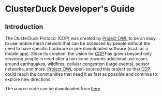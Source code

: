 [Project OWL]: <https://www.project-owl.com/>
[CDP]: <https://github.com/Code-and-Response/ClusterDuck-Protocol/wiki>
[Slack Workspace]: <https://www.project-owl.com/slack>

[here]: https://github.com/Code-and-Response/ClusterDuck-Protocol

# ClusterDuck Developer's Guide

## Introduction

The ClusterDuck Protocol (CDP) was created by [Project OWL] to be an easy to use mobile mesh network that can be accessed by people without the need to have specific hardware or pre-downloaded software (such as a mobile app). Since its creation, the vision for [CDP] has grown beyond only servicing people in need after a hurricane towards additional use cases around earthquakes, wildfires, cellular congestion (large events), sensor networks, and more. [Project OWL] open-sourced this project so that [CDP] could reach the communities that need it as fast as possible and continue to explore new directions.

The source code can be downloaded from [here]. 

